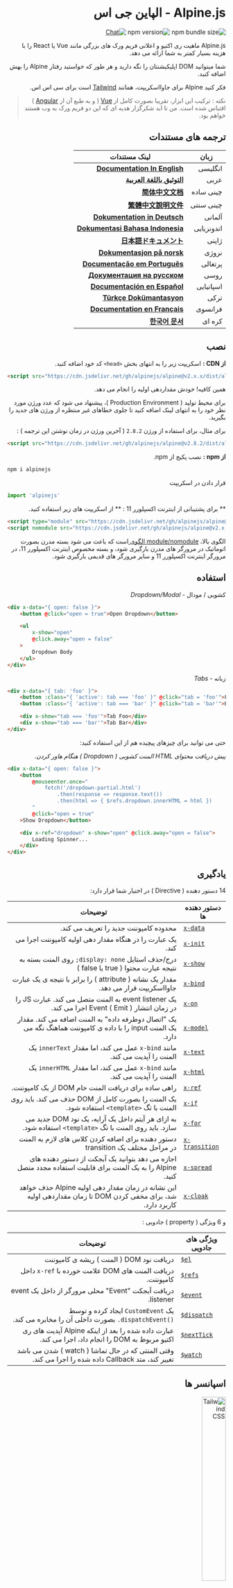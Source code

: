 <div dir="rtl">
  
# Alpine.js - الپاین جی اس

![npm bundle size](https://img.shields.io/bundlephobia/minzip/alpinejs)
![npm version](https://img.shields.io/npm/v/alpinejs)
[![Chat](https://img.shields.io/badge/chat-on%20discord-7289da.svg?sanitize=true)](https://alpinejs.codewithhugo.com/chat/)

Alpine.js ماهیت ری اکتیو و اعلانی فریم ورک های بزرگی مانند Vue یا React را با هزینه بسیار کمتر به شما ارائه می دهد.

شما میتوانید DOM اپلیکیشنتان را نگه دارید و هر طور که خواستید رفتار Alpine را بهش اضافه کنید.

فکر کنید Alpine برای جاوااسکریپت، همانند [Tailwind](https://tailwindcss.com/) است برای سی اس اس.

> نکته : ترکیب این ابزار، تقریبا بصورت کامل از [Vue](https://vuejs.org/) ( و به طبع آن از [Angular](https://angularjs.org/) ) اقتباس شده است.
من تا ابد شکرگزار هدیه ای که این دو فریم ورک به وب هستند خواهم بود.

## ترجمه های مستندات

| زبان | لینک مستندات |
| --- | --- |
| انگلیسی | [**Documentation In English**](./README.md) |
| عربی | [**التوثيق باللغة العربية**](./README.ar.md) |
| چینی ساده | [**简体中文文档**](./README.zh-CN.md) |
| چینی سنتی | [**繁體中文說明文件**](./README.zh-TW.md) |
| آلمانی | [**Dokumentation in Deutsch**](./README.de.md) |
| اندونزیایی | [**Dokumentasi Bahasa Indonesia**](./README.id.md) |
| ژاپنی | [**日本語ドキュメント**](./README.ja.md) |
| نروژی | [**Dokumentasjon på norsk**](./README.no.md) |
| پرتغالی | [**Documentação em Português**](./README.pt.md) |
| روسی | [**Документация на русском**](./README.ru.md) |
| اسپانیایی | [**Documentación en Español**](./README.es.md) |
| ترکی | [**Türkçe Dokümantasyon**](./README.tr.md) |
| فرانسوی | [**Documentation en Français**](./README.fr.md) |
| کره ای | [**한국어 문서**](./README.ko.md) |

## نصب

**از CDN :** اسکریپت زیر را به انتهای بخش `<head>` کد خود اضافه کنید.

<div dir="ltr">

```html
<script src="https://cdn.jsdelivr.net/gh/alpinejs/alpine@v2.x.x/dist/alpine.min.js" defer></script>
```

</div>

همین کافیه! خودش مقداردهی اولیه را انجام می دهد.

برای محیط تولید ( Production Environment )، پیشنهاد می شود که عدد ورژن مورد نظر خود را به انتهای لینک اضافه کنید تا جلوی خطاهای غیر منتظره از ورژن های جدید را بگیرید.

برای مثال، برای استفاده از ورژن `2.8.2` ( آخرین ورژن در زمان نوشتن این ترجمه ) :

<div dir="ltr">

```html
<script src="https://cdn.jsdelivr.net/gh/alpinejs/alpine@v2.8.2/dist/alpine.min.js" defer></script>
```

</div>

**از npm :** نصب پکیج از npm.

<div dir="ltr">

```js
npm i alpinejs
```

</div>

قرار دادن در اسکریپت

<div dir="ltr">

```js
import 'alpinejs'
```

</div>

** برای پشتیبانی از اینترنت اکسپلورر 11 : ** از اسکریپت های زیر استفاده کنید.

<div dir="ltr">

```html
<script type="module" src="https://cdn.jsdelivr.net/gh/alpinejs/alpine@v2.x.x/dist/alpine.min.js"></script>
<script nomodule src="https://cdn.jsdelivr.net/gh/alpinejs/alpine@v2.x.x/dist/alpine-ie11.min.js" defer></script>
```

</div>

الگوی بالا، [module/nomodule الگوی ](https://philipwalton.com/articles/deploying-es2015-code-in-production-today/)
است که باعث می شود بسته مدرن بصورت اتوماتیک در مرورگر های مدرن بارگیری شود، و بسته مخصوص اینترنت اکسپلورر 11، در مرورگر اینترنت اکسپلورر 11 و سایر مرورگر های قدیمی بارگیری شود.

## استفاده

کشویی / مودال - *Dropdown/Modal*

<div dir="ltr">

```html
<div x-data="{ open: false }">
    <button @click="open = true">Open Dropdown</button>

    <ul
        x-show="open"
        @click.away="open = false"
    >
        Dropdown Body
    </ul>
</div>
```

</div>

زبانه - *Tabs*

<div dir="ltr">

```html
<div x-data="{ tab: 'foo' }">
    <button :class="{ 'active': tab === 'foo' }" @click="tab = 'foo'">Foo</button>
    <button :class="{ 'active': tab === 'bar' }" @click="tab = 'bar'">Bar</button>

    <div x-show="tab === 'foo'">Tab Foo</div>
    <div x-show="tab === 'bar'">Tab Bar</div>
</div>
```

</div>

حتی می توانید برای چیزهای پیچیده هم از این استفاده کنید:

*پیش دریافت محتوای HTML المنت کشویی ( Dropdown ) هنگام هاور کردن.*

<div dir="ltr">

```html
<div x-data="{ open: false }">
    <button
        @mouseenter.once="
            fetch('/dropdown-partial.html')
                .then(response => response.text())
                .then(html => { $refs.dropdown.innerHTML = html })
        "
        @click="open = true"
    >Show Dropdown</button>

    <div x-ref="dropdown" x-show="open" @click.away="open = false">
        Loading Spinner...
    </div>
</div>
```

</div>

## یادگیری

14 دستور دهنده ( Directive ) در اختیار شما قرار دارد:

| دستور دهنده ها | توضیحات |
| --- | --- |
| <div dir="ltr">[`x-data`](#x-data)</div> | محدوده کامپوننت جدید را تعریف می کند. |
| <div dir="ltr">[`x-init`](#x-init)</div> | یک عبارت را در هنگاه مقدار دهی اولیه کامپوننت اجرا می کند. |
| <div dir="ltr">[`x-show`](#x-show)</div> | درج/حذف استایل `display: none;` روی المنت بسته به نتیجه عبارت محتوا ( true یا false ) |
| <div dir="ltr">[`x-bind`](#x-bind)</div> | مقدار یک نشانه ( attribute ) را برابر با نتیجه ی یک عبارت جاوااسکریپت قرار می دهد. |
| <div dir="ltr">[`x-on`](#x-on)</div> | یک event listener به المنت متصل می کند. عبارت JS را در زمان انتشار ( Emit ) Event اجرا می کند. |
| <div dir="ltr">[`x-model`](#x-model)</div> | یک "اتصال دوطرفه داده" به المنت اضافه می کند. مقدار یک المنت input را با داده ی کامپوننت هماهنگ نگه می دارد. |
| <div dir="ltr">[`x-text`](#x-text)</div> | مانند `x-bind` عمل می کند، اما مقدار `innerText` یک المنت را آپدیت می کند. |
| <div dir="ltr">[`x-html`](#x-html)</div> | مانند `x-bind` عمل می کند، اما مقدار `innerHTML` یک المنت را آپدیت می کند. |
| <div dir="ltr">[`x-ref`](#x-ref)</div> | راهی ساده برای دریافت المنت خام DOM از یک کامپوننت. |
| <div dir="ltr">[`x-if`](#x-if)</div> | یک المنت را بصورت کامل از DOM حذف می کند. باید روی المنت با تگ `<template>` استفاده شود. |
| <div dir="ltr">[`x-for`](#x-for)</div> | به ازای هر آیتم داخل یک آرایه، یک نود DOM جدید می سازد. باید روی المنت با تگ `<template>` استفاده شود. |
| <div dir="ltr">[`x-transition`](#x-transition)</div> | دستور دهنده برای اضافه کردن کلاس های لازم به المنت در مراحل مختلف یک transition |
| <div dir="ltr">[`x-spread`](#x-spread)</div> | اجازه می دهد بتوانید یک آبجکت از دستور دهنده های Alpine را به یک المنت برای قابلیت استفاده مجدد متصل کنید. |
| <div dir="ltr">[`x-cloak`](#x-cloak)</div> | این نشانه در زمان مقدار دهی اولیه Alpine حذف خواهد شد، برای مخفی کردن DOM تا زمان مقداردهی اولیه کاربرد دارد. |

و 6 ویژگی ( property ) جادویی :

| ویژگی های جادویی | توضیحات |
| --- | --- |
| <div dir="ltr">[`$el`](#el)</div> |  دریافت نود DOM ( المنت ) ریشه ی کامپوننت |
| <div dir="ltr">[`$refs`](#refs)</div> | دریافت المنت های DOM علامت خورده با `x-ref` داخل کامپوننت. |
| <div dir="ltr">[`$event`](#event)</div> | دریافت آبجکت "Event" محلی مرورگر از داخل یک event listener. |
| <div dir="ltr">[`$dispatch`](#dispatch)</div> | یک `CustomEvent` ایجاد کرده و توسط <span dir="ltr">`.dispatchEvent()`</span> بصورت داخلی آن را مخابره می کند. |
| <div dir="ltr">[`$nextTick`](#nexttick)</div> | عبارت داده شده را بعد از اینکه Alpine آپدیت های ری اکتیو مربوط به DOM را انجام داد، اجرا می کند. |
| <div dir="ltr">[`$watch`](#watch)</div> | وقتی المنتی که در حال تماشا ( watch ) شدن می باشد تغییر کند، متد Callback داده شده را اجرا می کند. |


## اسپانسر ها

<img width="33%" src="https://refactoringui.nyc3.cdn.digitaloceanspaces.com/tailwind-logo.svg" alt="Tailwind CSS">

**می خواهید لوگوی شما اینجا بیاید؟ [در توییتر پیام دهید.](https://twitter.com/calebporzio)**

## پروژه های انجمن

* [Alpine Devtools](https://github.com/HugoDF/alpinejs-devtools)
* [Alpine Magic Helpers](https://github.com/KevinBatdorf/alpine-magic-helpers)
* [Alpine Weekly Newsletter](https://alpinejs.codewithhugo.com/newsletter/)
* [Spruce (State Management)](https://github.com/ryangjchandler/spruce)
* [Awesome Alpine](https://github.com/ryangjchandler/awesome-alpine)
* [Turbolinks Adapter](https://github.com/SimoTod/alpine-turbolinks-adapter)

### دستور دهنده ها - Directives

---

### `x-data`

**مثال :**
<span dir="ltr">`<div x-data="{ foo: 'bar' }">...</div>`</span>

**ساختار**
<span dir="ltr">`<div x-data="[object literal]">...</div>`</span>

`x-data` یک محدوده ی کامپوننت جدید تعریف می کند و به فریم ورک دستور می دهد که یک کامپوننت با آبجکت دیتای داده شده بسازد.

فرض کنید این همان ویژگی `data` در یک کامپوننت Vue می باشد.

**استخراج منطق کامپوننت**

می توانید دیتا ( و رفتار ) را بصورت متد هایی با قابلیت استفاده مجدد استخراج کنید.

<div dir="ltr">

```html
<div x-data="dropdown()">
    <button x-on:click="open">Open</button>

    <div x-show="isOpen()" x-on:click.away="close">
        // المنت کشویی - Dropdown
    </div>
</div>

<script>
    function dropdown() {
        return {
            show: false,
            open() { this.show = true },
            close() { this.show = false },
            isOpen() { return this.show === true },
        }
    }
</script>
```

</div>

> **برای کاربرانی که از سیستم های بسته بندی کننده ( Bundler ) استفاده می کنند :**
لطفا این نکته را در نظر داشته باشید که Alpine به متد هایی دسترسی پیدا می کند که در محدوده ی کلی ( `window` ) تعریف شده باشند، باید بطور مشخص متدهایتان را به `window` متصل کنید تا بتوانید در `x-data` از آنها استفاده کنید. مانند <span dir="ltr">`window.dropdown = function () {}`</span>.
( این به آن خاطر است که در Webpack، Rollup، Parcel و ...، `function` ها یی که تعریف می کنید، بصورت پیش فرض در محدوده ی ماژول مورد استفاده تعریف می شوند، نه `window`. )


همچنین می توانید با استفاده از تخریب ساختار آبجکت، از چندین آبجکت با هم استفاده کنید.

<div dir="ltr">

```html
<div x-data="{...dropdown(), ...tabs()}">
```

</div>

---

### `x-init`
**مثال:**
<span dir="ltr">`<div x-data="{ foo: 'bar' }" x-init="foo = 'baz'"></div>`</span>

**ساختار:**
<span dir="ltr">`<div x-data="..." x-init="[expression]"></div>`</span>

`x-init` یک عبارت را در هنگاه مقدار دهی اولیه کامپوننت اجرا می کند.

If you wish to run code AFTER Alpine has made its initial updates to the DOM (something like a `mounted()` hook in VueJS), you can return a callback from `x-init`, and it will be run after:

اگر می خواهید که کدی را بعد از اینکه Alpine آپدیت های اولیه ی خود روی DOM را انجام داده، اجرا کنید ( چیزی مانند قلاب `mounted` در VueJS )، می توانید یک callback از `x-init` بازگردانید، که پس از آن اجرا خواهد شد.

<div dir="ltr">`x-init="() => { // در اینجا ما به وضعیت پس از مقداردهی اولیه DOM دسترسی داریم. // }"`</div>

---

### `x-show`
**مثال:**
<span dir="ltr">`<div x-show="open"></div>`</span>

**ساختار:**
<span dir="ltr">`<div x-show="[عبارت]"></div>`</span>

`x-show` استایل `display: none;` روی المنت را بسته به نتیجه عبارت محتوا ( `true` یا `false` ) درج یا حذف می کند.

**x-show.transition**

`x-show.transition` یک API ساده برای این است که بتوانید عملیات `x-show` را با استفاده از transition های css لذت بخش تر کنید.

<div dir="ltr">

```html
<div x-show.transition="open">
    این محتوا با انتقال وارد و خارج می شود.
</div>
```

</div>

| دستور دهنده | توضیحات |
| --- | --- |
| <span dir="ltr">`x-show.transition`</span> | یک Fade و Scale همزمان. (opacity, scale: 0.95, timing-function: cubic-bezier(0.4, 0.0, 0.2, 1), duration-in: 150ms, duration-out: 75ms)
| <span dir="ltr">`x-show.transition.in`</span> | فقط transition به داخل. |
| <span dir="ltr">`x-show.transition.out`</span> | فقط transition به خارج. |
| <span dir="ltr">`x-show.transition.opacity`</span> | فقط از fade استفاده کن. |
| <span dir="ltr">`x-show.transition.scale`</span> | فقط از scale استفاده کن. |
| <span dir="ltr">`x-show.transition.scale.75`</span> | سفارشی کردن مقدار "scale" در CSS به `transform: scale(.75)`. |
| <span dir="ltr">`x-show.transition.duration.200ms`</span> | تنظیم ورود transition به 200ms. خروج به نصف این مقدار تنظیم می شود(100ms). |
| <span dir="ltr">`x-show.transition.origin.top.right`</span> | سفارشی کردن مقدار "transform origin" در CSS به `transform-origin: top right`. |
| <span dir="ltr">`x-show.transition.in.duration.200ms.out.duration.50ms`</span> | مدت های مختلف برای "ورود - in" و "خروج - in". |


> نکته : تمام این اصلاح کننده های transition می توانند با همدیگر به کار بروند. برای مثال این دستور دهنده ( هرچند مسخره! اما ) درست است :
> 
> `x-show.transition.in.duration.100ms.origin.top.right.opacity.scale.85.out.duration.200ms.origin.bottom.left.opacity.scale.95`

> نکته : `x-show` منتظر خواهد ماند تا تمامی فرزندان المنتش transition خروجشان را به پایان برسانند، اگر می خواهید این رفتار را رد کنید، عبارت `.immediate` را اضافه کنید.


<div dir="ltr">

```html
<div x-show.immediate="open">
    <div x-show.transition="open">
</div>
```

</div>

---

### `x-bind`

> نکته: شما می توانید از ترکیب کوتاه تر ":" استفاده کنید:
<span dir="ltr">`:type="..."`.</span>

**مثال:**
<span dir="ltr">`<input x-bind:type="inputType">`</span>

**ساختار:**
<span dir="ltr">`<input x-bind:[attribute]="[expression]">`</span>

`x-bind` مقدار یک نشانه ( attribute ) را برابر با نتیجه ی یک عبارت جاوااسکریپت قرار می دهد. عبارت داخل آن، به تمامی کلید های آبجکت دیتای کامپوننت دسترسی دارد، و هر  زمان که دیتای آن آپدیت شد، آن هم آپدیت می شود.

> نکته: اتصالات نشانه ها، تنها زمانی آپدیت می شوند که وابستگی هایشان آپدیت شوند. فریم ورک آنقدر باهوش هست که تغییرات دیتا را نظارت کند و بفهمد کدام اتصالات به دیتای تغییر یافته بستگی دارند.

**`x-bind` برای نشانه ی کلاس ها**

`x-bind` وقتی که به یک نشانه ی `class` متصل شود، به شیوه ی متفاوتی عمل می کند.

برای کلاس ها، شما مقدار را برابر یا یک آبجکت قرار می دهید که کلید های آن، نام `class` های مورد نظر می باشد، و مقادیر این کلیدها، عبارت هایی هستند که نتیجه ی ( یا مقدار ) آنها، مشخص می کند که `class` مورد نظر در المنت اعمال شود یا خیر.

برای مثال:
`<div x-bind:class="{ 'hidden': foo }"></div>`

در این مثال, کلاس "hidden" فقط زمانی اعمال می شود که مقدار دیتای `foo` برابر با `true` شود.

**`x-bind` برای نشانه های بولی ( True یا False )**


`x-bind` همانطور که از نشانه های مقداری پشتیبانی می کند، از نشانه ها boolean هم پشتیبانی میکند، استفاده از یک متغیر به عنوان شرط یا هر عبارت جاوااسکریپت که به مقادیر `true` یا `false` نتیجه می شود.

برای مثال:

<div dir="ltr">

```html
<!-- داده شده: -->
<button x-bind:disabled="myVar">Click me</button>

<!-- زمانی که `myVar` برابر با `true` باشد: -->
<button disabled="disabled">Click me</button>

<!-- زمانی که `myVar` برابر با `false` باشد: -->
<button>Click me</button>
```

</div>

این نشانه ی `disabled` را بسته به `true` یا `false` بودن مقدار `myVar` به المنت اضافه / حذف می کند.


نشانه های بولین طبق [ مشخصات HTML ](https://html.spec.whatwg.org/multipage/indices.html#attributes-3:boolean-attribute) پشتیبانی می شوند. برای مثال `disabled`، `readonly`، `required`، `checked`، `hidden`، `selected`، `open` و ... .

> نکته : اگر می خواهید وضعیت `false` برای نشانه ی شما نمایش داده شود، مثل
<span dir="ltr">`aria-*`</span>
، عبارت
<span dir="ltr">`.toString()`</span>
را به مقدار نشانه اضافه کنید و به نشانه متصل کنید. برای مثال : 
<span dir="ltr">`:aria-expanded="isOpen.toString()"`</span>
 برای هر مقدار `isOpen` به المنت اضافه خواهد شد، چه `true` باشد و چه `false`.

**تغییر دهنده <span dir="ltr">`.camel`</span>**
**مثل :**
<span dir="ltr">`<svg x-bind:view-box.camel="viewBox">`</span>


تغییر دهنده `camel`، معادل "camel case" یک نشانه را به مقدار خود متصل می کند. در مثال بالا، مقدار نشانه `viewBox`، به نشانه  با نام `viewBox` متصل می شود، به جای نشانه با نام `view-box`.

---

### `x-on`

> نکته: شما آزادید تا از ترکیب "@" استفاده کنید. : <span dir="ltr">`@click="..."`</span>.

**مثال:** <span dir="ltr">`<button x-on:click="foo = 'bar'"></button>`</span>

**ساختار:** <span dir="ltr">`<button x-on:[event]="[expression]"></button>`</span>

`x-on` به المنتی که به آن متصل شده است، یک "Event Listener" وصل می کند. وقتی که "event" مورد نظر اعلان می شود، عبارت جاوااسکریپتی که به عنوان مقدار `x-on` ست کرده اید، اجرا می شود. شما می توانید `x-on` را با هر "Event" ای که برای المنت مورد نظر در دسترس است استفاده کنید. برای دسترسی به لیست کامل "Event" ها و مقادیر احتمالی آنها، به [مرجع "Event" ها در MDN](https://developer.mozilla.org/en-US/docs/Web/Events) مراجعه کنید.

اگر هر دیتایی در این عبارت تغییر داده شود، سایر نشانه های "متصل" به این دیتا هم آپدیت خواهند شد.

> نکته: شما همچنین می توانید در مقدار آن، نام یک متد را قرار دهید.

**مثال:** <span dir="ltr">`<button x-on:click="myFunction"></button>`</span>

این برابر است با: <span dir="ltr">`<button x-on:click="myFunction($event)"></button>`</span>

**تغییر دهنده های `keydown`**

**مثال:** <span dir="ltr">`<input type="text" x-on:keydown.escape="open = false">`</span>

شما می توانید برای استفاده از تغییر دهنده های "keydown" اضافه شده به دستور دهنده `x-on:keydown`، یک نوع کلید خاص را مشخص کنید. در نظر داشته باشید که نام تغییر دهنده ها، معادل "Kebab-case" مقادیر `Event.key` هستند.

مثال ها: `enter`، `escape`، `arrow-up`، `arrow-down`

> نکته: همچنین می توانید به "Event" ترکیب کلید های سیستمی "Listen" کنید:
<span dir="ltr">`x-on:keydown.cmd.enter="foo"`</span>

**تغییر دهنده <span dir="ltr">`.away`</span>**

**مثال:** <span dir="ltr">`<div x-on:click.away="showModal = false"></div>`</span>

زمانی که تغییر دهنده ی 
<span dir="ltr">`.away`</span>
حاضر باشد، عبارت مسئول رویداد فقط زمانی اجرا می شود که رویداد از یک منشا دیگری آغاز شده باشد، نه خود المنت و فرزندان آن. 

این زمانی به کار می آید که می خواهیم المنت های کشویی و مودال ها را با کلیک کاربر روی سایر نقاط DOM مخفی کنیم.

**تغییر دهنده <span dir="ltr">`.prevent`</span>**
**مثال:** <span dir="ltr">`<input type="checkbox" x-on:click.prevent>`</span>

اضافه کردن `.prevent` به یک شنونده رویداد ( Event Listener )، باعث می شود که متد `preventDefault` روی رویداد مورد نظر اجرا شود. در مثال بالا، این باعث می شود که المنت "Checkbox" با کلیک کاربر تیک نمیخورد.

**تغییر دهنده <span dir="ltr">`.stop`</span>**
**مثال:** <span dir="ltr">`<div x-on:click="foo = 'bar'"><button x-on:click.stop></button></div>`</span>


اضافه کردن `.stop` به یک شنونده رویداد، باعث فراخوانی متد `stopPropagation` روی رویداد مورد نظر می شود. در مثال بالا، این به آن معنیست که رویداد "click" بصورت حبابی از المنت `<button>` به المنت خارجی `<div>` نخواهد رسید. به عبارت دیگر، وقتی کاربر روی `<button>` کلیک می کند، متغییر `foo` مقدار `'bar'` را نخواهد گرفت.

**تغییر دهنده <span dir="ltr">`.self`</span>**
**مثال:** <span dir="ltr">`<div x-on:click.self="foo = 'bar'"><button></button></div>`</span>

اضافه کردن 
<span dir="ltr">`.self`</span>
 به یک شنونده ی رویداد، باعث می شود که عبارت متصل شده به آن فقط زمانی فراخوانی شود که 
<span dir="ltr">`$event.target`</span>
خود المنت باشد. در مثال بالا، این به به آن معنیست که رویداد "click" که بصورت حبابی از المنت `<button>` به المنت خارجی `<div>` می رسد، عبارت متصل به آن را **اجرا نخواهد کرد**.

**تغییر دهنده <span dir="ltr">`.window`</span>**
**مثال:** <span dir="ltr">`<div x-on:resize.window="isOpen = window.outerWidth > 768 ? false : open"></div>`</span>

اضافه کردن 
<span dir="ltr">`.window`</span>
 به یک شنونده ی رویداد، باعث می شود که شنونده به جای نصب روی نود DOM تعریف شده، روی آبجکت کلی "window" نصب می شود. این زمانی به کار می آید که می خواهید وضعیت یک کامپوننت را به همراه تغییری در "window" تغییر دهید، مثل رویداد "resize". در این مثال، وقتی که عرض پنجره از 768 پیکسل بیشتر شود، ما مودال یا المنت کشویی مورد نظر را می بندیم، در غیر اینصورت وضعیت ثابت می ماند.

>نکته: شما همچنین می توانید از تغییر دهنده
<span dir="ltr">`.document`</span>
استفاده کنید تا شنونده را به جای `window` به `document` متصل کنید.

**تغییر دهنده <span dir="ltr">`.once`</span>**
**مثال:** `<button x-on:mouseenter.once="fetchSomething()"></button>`

اضافه کردن تغییر دهنده
<span dir="ltr">`.once`</span>
به یک شنونده رویداد، اطمینان حاصل می کند که شنونده فقط یک بار اجرا می شود. این زمانی به کار می آید که بخواهیم کاری را فقط یک بار انجام دهیم، مثل دریافت بخش هایی از "HTML" و امثال آنها.


**تغییر دهنده <span dir="ltr">`.passive`</span>**
**مثال:** `<button x-on:mousedown.passive="interactive = true"></button>`

اضافه کردن تغییر دهنده
<span dir="ltr">`.passive`</span>
به یک شنونده رویداد، آن شنونده را منفعل می کند، این به آن معناست که
<span dir="ltr">`preventDefault()`</span>
روی هیچ رویدادی که پردازش می شود کار نخواهد کرد. برای مثال، این رفتار می تواند به کارایی اسکرول در دستگاه های تاچ کمک کند.


**تغییر دهنده <span dir="ltr">`.debounce`</span>**
**مثال:** `<input x-on:input.debounce="fetchSomething()">`

تغییر دهنده ی `debounce`، اجازه می دهد تا یک شنونده ی رویداد را "رد" کرد. به عبارت دیگر، شنونده ی رویداد تا وقتی که یک زمان معین از آخرین اعلان رویداد نگذشته باشد، اجرا نخواهد شد. وقتی که زمان اجرای شنونده ی رویداد فرارسید، آخرین فراخوانی شنونده اجرا خواهد شد.

زمان پیش فرض انتظار "debounce" 250 میلی ثانیه است.

اگر مایلید این زمان را شخصی سازی کنید، می توانید به این شکل عمل کنید :

<div dir="ltr">

```
<input x-on:input.debounce.750="fetchSomething()">
<input x-on:input.debounce.750ms="fetchSomething()">
```

</div>

**تغییر دهنده <span dir="ltr">`.camel`</span>**
**مثال:** `<input x-on:event-name.camel="doSomething()">`

تغییر دهنده
<span dir="ltr">`.camel`</span>
، یک شنونده به رویداد با نامی معادل "camel case" شده ی نام رویداد داده شده متصل خواهد کرد.
در مثال بالا، عبارت مشخص شده، زمانی اجرا می شود که رویدادی با نام `eventName` منتشر شده باشد.

---

### `x-model`
**مثال:** <span dir="ltr">`<input type="text" x-model="foo">`</span>

**ساختار:** <span dir="ltr">`<input type="text" x-model="[data item]">`</span>

`x-model` یک "اتصال دوطرفه داده" به المنت اضافه می کند. به عبارت دیگر، مقدار یک المنت input را با داده ی متناظر آن در کامپوننت هماهنگ نگه می دارد.

> نکته: `x-model` به اندازه ای باهوش است که می تواند تغییرات در المنت ها ورودی text، checkboxها، دکمه های radio، textarea ها، select ها، و multiple select ها را تشخیص دهد. در این سناریو ها، باید آنطور که
[Vue عمل می کند](https://vuejs.org/v2/guide/forms.html)
، عمل کند.

**تغییر دهنده <span dir="ltr">`.number`</span>**
**مثال:** <span dir="ltr">`<input x-model.number="age">`</span>

تغییر دهنده
<span dir="ltr">`.number`</span>
، مقدار یک فیلد ورودی را به عدد تبدیل می کند. اگر مقدار مورد نظر قابل پارس کردن به عدد نباشد، مقدار اصلی را باز می گرداند.

**تغییر دهنده <span dir="ltr">`.debounce`</span>**
**مثال:** <span dir="ltr">`<input x-model.debounce="search">`</span>

The `debounce` modifier allows you to add a "debounce" to a value update. In other words, the event handler will NOT run until a certain amount of time has elapsed since the last event that fired. When the handler is ready to be called, the last handler call will execute.

تغییر دهنده
<span dir="ltr">`.debounce`</span>
اجازه میدهد که به آپدیت مقدار فیلد ورودی، رفتار رد کردن ( Debounce ) بدهید. به عبارت دیگر، شنونده ی رویداد تا وقتی که یک زمان معین از آخرین اعلان رویداد نگذشته باشد، اجرا نخواهد شد. وقتی که زمان اجرای شنونده ی رویداد فرارسید، آخرین فراخوانی شنونده اجرا خواهد شد.

زمان پیش فرض انتظار "debounce" 250 میلی ثانیه است.

اگر مایلید این زمان را شخصی سازی کنید، می توانید به این شکل عمل کنید :

<div dir="ltr">

```
<input x-model.debounce.750="search">
<input x-model.debounce.750ms="search">
```

</div>

---

### `x-text`
**مثال:** <span dir="ltr">`<span x-text="foo"></span>`</span>

**ساختار:** <span dir="ltr">`<span x-text="[expression]"`</span>

`x-text` مانند `x-bind` عمل می کند، اما به جای آپدیت کردن مقدار یک نشانه، مقدار `innerText` المنت را آپدیت می کند.

---

### `x-html`
**مثال:** <span dir="ltr">`<span x-html="foo"></span>`</span>

**ساختار:** <span dir="ltr">`<span x-html="[expression]"`</span>

`x-text` مانند `x-bind` عمل می کند، اما به جای آپدیت کردن مقدار یک نشانه، مقدار `innerHTML` المنت را آپدیت می کند.


> :اخطار: **فقط روی محتوای قابل اعتماد استفاده کنید، هرگز روی محتوایی که کاربر وارد کرده است استفاده نکنید.** :اخطار:
>
> رندر کردن HTML از سمت شخص ثالث، به راحتی منجر به آسیب پذیری [XSS](https://developer.mozilla.org/en-US/docs/Glossary/Cross-site_scripting) خواهد شد.

---

### `x-ref`
**مثال:** <span dir="ltr">`<div x-ref="foo"></div><button x-on:click="$refs.foo.innerText = 'bar'"></button>`</span>

**ساختار:** <span dir="ltr">`<div x-ref="[ref name]"></div><button x-on:click="$refs.[ref name].innerText = 'bar'"></button>`</span>

`x-ref` یک راه ساده برای دریافت المنت DOM بصورت خام از کامپوننتتان فراهم می کند. با قرار دادن نشانه ی `x-ref` روی یک المنت، شما المنت مورد نظر را در اختیار تمامی شنونده های رویداد قرار خواهید داد که می توانند از طریق آبجکت
<span dir="ltr">`$refs`</span>
به آن دسترسی داشته باشند.

این یک جایگزین مفید به جای اختصاص دادن id روی المنت ها و استفاده از
<span dir="ltr">`document.querySelector`</span>
در همه جای کدتان است.

> نکته: اگر نیاز داشته باشید، می توانید از مقادیر داینامیک هم برای `x-ref` استفاده کنید:
<span dir="ltr">`<span :x-ref="item.id"></span>`</span>

---

### `x-if`
**مثال:** <span dir="ltr">`<template x-if="true"><div>Some Element</div></template>`</span>

**ساختار:** <span dir="ltr">`<template x-if="[expression]"><div>Some Element</div></template>`</span>

برای مواقعی که استفاده از `x-show` کافی نیست، می توانید از `x-if` استفاده کنید تا المنت را بصورت کامل از DOM حذف کند.
یادآوری `x-show` : درج/حذف استایل display: none; روی المنت بسته به نتیجه عبارت محتوا ( true یا false )

لازم است که از `x-if` روی تگ
<span dir="ltr">`<template></template>`</span>
استفاده شود، به این دلیل که Alpine از DOM مجازی استفاده نمی کند، و این روش پیاده سازی اجازه می دهد که Alpine قدرتمند بماند و از DOM واقعی برای جادوی خودش استفاده کند.

> نکته: `x-if` باید در داخل تگ 
<span dir="ltr">`<template></template>`</span>
یک المنت ریشه بیشتر نداشته باشد.

> نکته: در هنگام استفاده از `template` داخل تگ `svg`، باید یک
[polyfill](https://github.com/alpinejs/alpine/issues/637#issuecomment-654856538)
به صفحه اضافه کنید که قبل از مقداردهی اولیه Alpine اجرا شود.

---

### `x-for`
**مثال:**

<div dir="ltr">

```html
<template x-for="item in items" :key="item">
    <div x-text="item"></div>
</template>
```

</div>

> نکته: اتصال `:key` اختیاری است، اما به شدت توصیه می شود.

`x-for` در اختیار شماست برای زمانی که می خواهید به ازای هر آیتم داخل یک آرایه، یک نود DOM جدید بسازید. این باید شبیه `v-for` در Vue باشد، با این تفاوت که باید روی تگ `template` قرار گیرد، نه روی یک المنت DOM معمولی.

اگر می خواهید به اندیس کنونی حلقه دستیابی داشته باشید، از سینتکس زیر استفاده کنید :

<div dir="ltr">

```html
<template x-for="(item, index) in items" :key="index">
    <!-- You can also reference "index" inside the iteration if you need. -->
    <div x-text="index"></div>
</template>
```

</div>

اگر می خواهید به آبجکت آرایه ( کالکشن ) دور مورد نظر دست یابید، از سینتکس زیر استفاده کنید:

<div dir="ltr">

```html
<template x-for="(item, index, collection) in items" :key="index">
    <div>
        <!-- You can also reference "collection" inside the iteration if you need. -->
        <!-- Current item. -->
        <div x-text="item"></div>
        <!-- Same as above. -->
        <div x-text="collection[index]"></div>
        <!-- Previous item. -->
        <div x-text="collection[index - 1]"></div>
    </div>
</template>
```

</div>

> نکته: `x-for` باید در داخل تگ 
<span dir="ltr">`<template></template>`</span>
یک المنت ریشه بیشتر نداشته باشد.

> نکته: در هنگام استفاده از `template` داخل تگ `svg`، باید یک
[polyfill](https://github.com/alpinejs/alpine/issues/637#issuecomment-654856538)
به صفحه اضافه کنید که قبل از مقداردهی اولیه Alpine اجرا شود.

#### `x-for` های تودرتو :
شما می توانید حلقه های `x-for` را داخل هم قرار دهید، اما باید هر حلقه را درون یک المنت بگذارید، برای مثال :

<div dir="ltr">

```html
<template x-for="item in items">
    <div>
        <template x-for="subItem in item.subItems">
            <div x-text="subItem"></div>
        </template>
    </div>
</template>
```

</div>

#### دور زدن روی یک رنج

Alpine از سینتکس `i in n` پشتیبانی می کند، که `n` یک عدد است و به شما اجازه ی دور زدن حول یک رنج ثابت از عناصر را می دهد.

<div dir="ltr">

```html
<template x-for="i in 10">
    <span x-text="i"></span>
</template>
```

</div>

---

### `x-transition`
**مثال:**

<div dir="ltr">

```html
<div
    x-show="open"
    x-transition:enter="transition ease-out duration-300"
    x-transition:enter-start="opacity-0 transform scale-90"
    x-transition:enter-end="opacity-100 transform scale-100"
    x-transition:leave="transition ease-in duration-300"
    x-transition:leave-start="opacity-100 transform scale-100"
    x-transition:leave-end="opacity-0 transform scale-90"
>...</div>
```

</div>

<div dir="ltr">

```html
<template x-if="open">
    <div
        x-transition:enter="transition ease-out duration-300"
        x-transition:enter-start="opacity-0 transform scale-90"
        x-transition:enter-end="opacity-100 transform scale-100"
        x-transition:leave="transition ease-in duration-300"
        x-transition:leave-start="opacity-100 transform scale-100"
        x-transition:leave-end="opacity-0 transform scale-90"
    >...</div>
</template>
```

</div>

> مثال بالا، از کلاس های فریم ورک [Tailwind CSS](https://tailwindcss.com) استفاده می کند.

Alpine شش (6) دستور دهنده ی مختلف transition برای قراردادن کلاس در مراحل گوناگون transition یک المنت بین وضعیت مخفی (Hidden) و (Shown) در اختیار قرار می دهد. این دستور دهنده ها، هم با `x-show` کار می کنند و هم با `x-if`.

این دستور دهنده ها کاملا مثل دستور دهنده های Transition فریم ورک VueJS رفتار می کنند، منتها نام گذاری اینها متفاوت و معقولانه تر است.

| دستور دهنده ها | توضیحات |
| --- | --- |
| <div dir="ltr">`:enter`</div> | در کل فاز ورود اعمال می شود. |
| <div dir="ltr">`:enter-start`</div> | قبل از اینکه المنت وارد شود اضافه می شود، و 1 فریم بعد از ورود المنت حذف می شود. |
| <div dir="ltr">`:enter-end`</div> | 1 فریم بعد از ورود المنت اضافه می شود ( زمانی که `enter-start` حذف میشود )، وقتی که transition یا animation پایان می یابد، حذف می شود. 
| <div dir="ltr">`:leave`</div> | در کل فاز خروج اعمال می شود. |
| <div dir="ltr">`:leave-start`</div> | به محض شروع transition خروجی اضافه میشود، 1 فریم بعد حذف می شود. |
| <div dir="ltr">`:leave-end`</div> | 1 فریم بعد از شروع transition خروجی اضافه می شود ( زمانی که `leave-start` حذف میشود )، وقتی که transition یا animation پایان می یابد، حذف می شود. 

---

### `x-spread`
**مثال:**

<div dir="ltr">

```html
<div x-data="dropdown()">
    <button x-spread="trigger">کشو رو باز کن</button>

    <span x-spread="dialogue">محتوای کشو </span>
</div>

<script>
    function dropdown() {
        return {
            open: false,
            trigger: {
                ['@click']() {
                    this.open = true
                },
            },
            dialogue: {
                ['x-show']() {
                    return this.open
                },
                ['@click.away']() {
                    this.open = false
                },
            }
        }
    }
</script>
```

</div>

`x-spread` به شما اجازه می دهد اتصالات Alpine برای یک المنت را به یک آبجکت قابل استفاده مجدد استخراج کنید.

کلید های آبجکت، دستور دهنده ها هستند ( می تواند هر دستور دهنده ای به همراه تغییر دهنده هایش باشد )، و مقادیر آن، متد هایی هستند که توسط Alpine ارزیابی می شوند.


> نکته: برای استفاده از x-spread، یک سری هشدار ها وجود دارد :
> - وقتی دستور دهنده ای که می خواهیم "spread" کنیم `x-for` باشد، باید از متد مورد نظر، یک عبارت نرمال داخل یک رشته را برگردانید. برای مثال : <span dir="ltr">`['x-for']() { return 'item in items' }`</span>.
> - `x-data` و `x-init` را نمی توان داخل یک آبجکت "spread" استفاده کرد.

---

### `x-cloak`
**مثال:** <span dir="ltr">`<div x-data="{}" x-cloak></div>`</span>

نشانه های `x-cloak` در زمان مقدار دهی اولیه Alpine از المنت حذف خواهد شد، این رفتار برای مخفی کردن DOM تا زمان مقداردهی اولیه کاربرد دارد. به طور معمول، این استایل کلی را برای این هدف اضافه می کنند.

<div dir="ltr">

```html
<style>
    [x-cloak] {
        display: none !important;
    }
</style>
```

</div>

### ویژگی های جادویی

> به جز <span dir="ltr">`$el`</span>، سایر ویژگی های جادویی **داخل `x-data` در دسترس نیستند**، زیرا هنوز کامپوننت مقدار دهی اولیه نشده.

---

### <span dir="ltr">`$el`</span>
**مثال:**

<div dir="ltr">

```html
<div x-data>
    <button @click="$el.innerHTML = 'foo'">من را با "foo" جایگزین کن</button>
</div>
```

</div>

<span dir="ltr">`$el`</span> یک ویژگی جادویی است که می توان با استفاده از آن، نود DOM ریشه ی کامپوننت را دریافت کرد.

### <span dir="ltr">`$refs`</span>
**مثال:**

<div dir="ltr">

```html
<span x-ref="foo"></span>

<button x-on:click="$refs.foo.innerText = 'bar'"></button>
```

</div>

<span dir="ltr">`$refs`</span> یک ویژگی جادویی است که با استفاده از آن می توان المنت های DOM علامت خورده با x-ref داخل کامپوننت را دریافت کرد. این زمانی به کار می آید که می خواهیم بطور دستی المنت های DOM را دستکاری کنیم.

---

### <span dir="ltr">`$event`</span>
**مثال:**

<div dir="ltr">

```html
<input x-on:input="alert($event.target.value)">
```

</div>

<span dir="ltr">`$event`</span>
یک ویژگی جادویی است که با استفاده از آن می توان داخل یک شنونده ی رویداد، آبجکت "Event" محلی مرورگر از دریافت کرد.

> نکته: ویژگی <span dir="ltr">`$event`</span> فقط در عبارات DOM در دسترس است.

اگر می خواهید از داخل یک متد جاوااسکریپت به
<span dir="ltr">`$event`</span>
دسترسی داشته باشید، می توانید مستقیما به متد اضافه کنید:

<span dir="ltr">`<button x-on:click="myFunction($event)"></button>`</span>

---

### <span dir="ltr">`$dispatch`</span>
**مثال:**

<div dir="ltr">

```html
<div @custom-event="console.log($event.detail.foo)">
    <button @click="$dispatch('custom-event', { foo: 'bar' })">
    <!-- وقتی کلیک شود، رشته "bar" را در کنسول مرورگر لاگ می کند. ( console.log ) -->
</div>
```

</div>

**نکته درباره ی انتشار رویداد ( Event Propagation )**

توجه داشته باشید که به علت 
[حرکت حبابی رویداد](https://en.wikipedia.org/wiki/Event_bubbling)
، وقتی می خواهید رویدادی را بگیرید که توسط نودی فرستاده شده، که تحت همان سلسله مراتب ( شجره نامه ) المنت شماست، نیاز خواهید داشت که از تغییر دهنده 
[`.window`](https://github.com/alpinejs/alpine#x-on)
 استفاده کنید.

**مثال:**

<div dir="ltr">

```html
<div x-data>
    <span @custom-event="console.log($event.detail.foo)"></span>
    <button @click="$dispatch('custom-event', { foo: 'bar' })">
<div>
```

</div>

> این کار نمی کند، زیرا وقتی `custom-event` اعلان می شود، به سمت جد مشترکشان، المنت `div` منتشر می شود.

**ارسال به کامپوننت ها**

شما همچنین می توانید از تکنیک قبلی برای ارتباط بین کامپوننت ها استفاده کنید.

**مثال:**

<div dir="ltr">

```html
<div x-data @custom-event.window="console.log($event.detail)"></div>

<button x-data @click="$dispatch('custom-event', 'Hello World!')">
<!-- وقتی کلیک شود، رشته "Hello World" را در کنسول مرورگر لاگ می کند. ( console.log ) -->
```

</div>

`$dispatch` یک میانبر برای ساخت یک `CustomEvent` و ارسال آن توسط `.dispatchEvent()` بصورت داخلی است. دلایل خوب زیادی برای انتقال دیتا بین کامپوننت ها با استفاده از رویداد های شخصی وجود دارد.
برای اطلاعات بیشتر درباره اساس سیستم `CustomEvent` در مرورگر ها
[اینجا را بخوانید](https://developer.mozilla.org/en-US/docs/Web/Guide/Events/Creating_and_triggering_events)


متوجه خواهید شد که هر دیتایی که به عنوان پارامتر دوم به
<span dir="ltr">`$dispatch('some-event', { some: 'data' })`</span>
فرستاده شود، توسط ویژگی "detail" در رویداد جدید در دسترس قرار می گیرد : 
<span dir="ltr">`$event.detail.some`</span> .
اتصال دیتا به ویژگی `.detail` در رویداد های شخصی، یک استاندارد برای `CustomEvent` ها در مرورگر هاست.

شما همچنین می توانید از `$dispatch()` برای راه انداختن آپدیت برای اتصالات `x-model` استفاده کنید.

<div dir="ltr">

```html
<div x-data="{ foo: 'bar' }">
    <span x-model="foo">
        <button @click="$dispatch('input', 'baz')">
        <!-- پس از کلیک دکمه، `x-model` رویداد "input" حباب شده را دریافت می کند، و مقدار متغیر "foo" را به "baz" تغییر می دهد.  -->
    </span>
</div>
```

</div>

> نکته: ویژگی <span dir="ltr">`$dispatch`</span> فقط در عبارات DOM در دسترس است.


اگر می خواهید از داخل یک متد جاوااسکریپت به
<span dir="ltr">`$dispatch`</span>
دسترسی داشته باشید، می توانید مستقیما به متد اضافه کنید:

`<button x-on:click="myFunction($dispatch)"></button>`

---

### <span dir="ltr">`$nextTick`</span>
**مثال:**

<div dir="ltr">

```html
<div x-data="{ fruit: 'apple' }">
    <button
        x-on:click="
            fruit = 'pear';
            $nextTick(() => { console.log($event.target.innerText) });
        "
        x-text="fruit"
    ></button>
</div>
```

</div>

<span dir="ltr">`$nextTick`</span>
یک ویژگی جادویی است که به شما اجازه می دهد یک عبارت را بعد از اینکه Alpine آپدیت های ری اکتیو مربوط به DOM را انجام داد، اجرا کند. این زمانی به کار می آید که شما می خواهید با DOM کار کنید، اما فقط بعد از اینکه تغییرات دیتایی انجام شده را اعمال کرده باشد.

---

### `$watch`
**مثال:**

<div dir="ltr">

```html
<div x-data="{ open: false }" x-init="$watch('open', value => console.log(value))">
    <button @click="open = ! open">Toggle Open</button>
</div>
```

</div>

شما می توانید یک ویژگی کامپوننت را با متد جادویی
<span dir="ltr">`$watch`</span>
تحت نظر بگیرید. در مثال بالا، وقتی دکمه کلیک می شود و متغیر `open` تغییر می کند، متد فراهم شده فراخوانی می شود و مقدار جدید را در کنسول مرورگر لاگ می کند.

## امنیت

اگر تهدیدی امنیتی در سیستم پیدا کردید، لطفا یک ایمیل به آدرس [calebporzio@gmail.com]() ارسال کنید.

</div>

Alpine relies on a custom implementation using the `Function` object to evaluate its directives. Despite being more secure then `eval()`, its use is prohibited in some environments, such as Google Chrome App, using restrictive Content Security Policy (CSP).

If you use Alpine in a website dealing with sensitive data and requiring [CSP](https://csp.withgoogle.com/docs/strict-csp.html), you need to include `unsafe-eval` in your policy. A robust policy correctly configured will help protecting your users when using personal or financial data.

Since a policy applies to all scripts in your page, it's important that other external libraries included in the website are carefully reviewed to ensure that they are trustworthy and they won't introduce any Cross Site Scripting vulnerability either using the `eval()` function or manipulating the DOM to inject malicious code in your page.

## V3 Roadmap
* Move from `x-ref` to `ref` for Vue parity?
* Add `Alpine.directive()`
* Add `Alpine.component('foo', {...})` (With magic `__init()` method)
* Dispatch Alpine events for "loaded", "transition-start", etc... ([#299](https://github.com/alpinejs/alpine/pull/299)) ?
* Remove "object" (and array) syntax from `x-bind:class="{ 'foo': true }"` ([#236](https://github.com/alpinejs/alpine/pull/236) to add support for object syntax for the `style` attribute)
* Improve `x-for` mutation reactivity ([#165](https://github.com/alpinejs/alpine/pull/165))
* Add "deep watching" support in V3 ([#294](https://github.com/alpinejs/alpine/pull/294))
* Add `$el` shortcut
* Change `@click.away` to `@click.outside`?

## License

Copyright © 2019-2021 Caleb Porzio and contributors

Licensed under the MIT license, see [LICENSE.md](LICENSE.md) for details.
